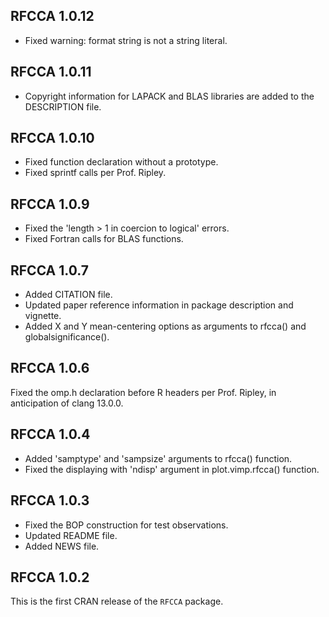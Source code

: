 ## RFCCA 1.0.12
* Fixed warning: format string is not a string literal.

## RFCCA 1.0.11
* Copyright information for LAPACK and BLAS libraries are added to the DESCRIPTION file.

## RFCCA 1.0.10
* Fixed function declaration without a prototype.
* Fixed sprintf calls per Prof. Ripley.

## RFCCA 1.0.9
* Fixed the 'length > 1 in coercion to logical' errors.
* Fixed Fortran calls for BLAS functions.

## RFCCA 1.0.7
* Added CITATION file.
* Updated paper reference information in package description and vignette.
* Added X and Y mean-centering options as arguments to rfcca() and globalsignificance().

## RFCCA 1.0.6
Fixed the omp.h declaration before R headers per Prof. Ripley, in anticipation of clang 13.0.0.

## RFCCA 1.0.4
* Added 'samptype' and 'sampsize' arguments to rfcca() function.
* Fixed the displaying with 'ndisp' argument in plot.vimp.rfcca() function.

## RFCCA 1.0.3
* Fixed the BOP construction for test observations.
* Updated README file.
* Added NEWS file.

## RFCCA 1.0.2
This is the first CRAN release of the `RFCCA` package.
